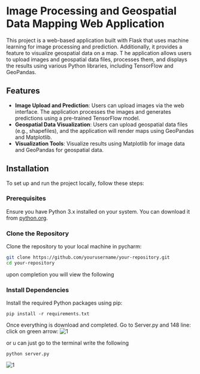 # Image Processing and Geospatial Data Mapping Web Application

This project is a web-based application built with Flask that uses machine learning for image processing and prediction.
Additionally, it provides a feature to visualize geospatial data on a map. T
he application allows users to upload images and geospatial data files, processes them, and displays the results using various Python libraries, including TensorFlow and GeoPandas.

## Features

- **Image Upload and Prediction**: Users can upload images via the web interface. The application processes the images and generates predictions using a pre-trained TensorFlow model.
- **Geospatial Data Visualization**: Users can upload geospatial data files (e.g., shapefiles), and the application will render maps using GeoPandas and Matplotlib.
- **Visualization Tools**: Visualize results using Matplotlib for image data and GeoPandas for geospatial data.

## Installation

To set up and run the project locally, follow these steps:

### Prerequisites

Ensure you have Python 3.x installed on your system. You can download it from [python.org](https://www.python.org/downloads/).

### Clone the Repository

Clone the repository to your local machine in pycharm:

```bash
git clone https://github.com/yourusername/your-repository.git
cd your-repository
```

upon completion you will view the following
### Install Dependencies

Install the required Python packages using pip:
```
pip install -r requirements.txt
```

Once everything is download and completed. 
Go to Server.py and 148 line: click on green arrow:
![1](https://github.com/user-attachments/assets/26fd9922-d4e1-4ead-b124-7754dec4932b)

or u can just go to the terminal write the following
```
python server.py
```
![1](https://github.com/user-attachments/assets/1df65ae7-8710-4ff1-9b37-ca664bc977c0)

